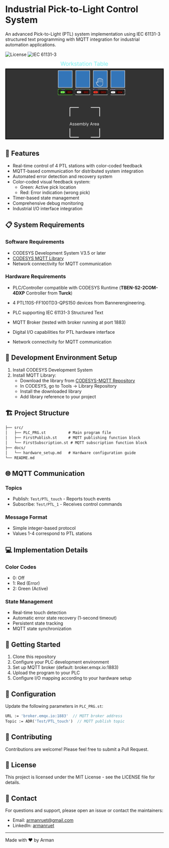 # Industrial Pick-to-Light Control System

An advanced Pick-to-Light (PTL) system implementation using IEC 61131-3 structured text programming with MQTT integration for industrial automation applications.

![License](https://img.shields.io/badge/license-MIT-blue.svg)
![IEC 61131-3](https://img.shields.io/badge/IEC%2061131--3-Structured%20Text-orange)


![alt text](image.png)

## 🚀 Features

- Real-time control of 4 PTL stations with color-coded feedback
- MQTT-based communication for distributed system integration
- Automated error detection and recovery system
- Color-coded visual feedback system:
  - Green: Active pick location
  - Red: Error indication (wrong pick)
- Timer-based state management
- Comprehensive debug monitoring
- Industrial I/O interface integration

## 📋 System Requirements

### Software Requirements
- CODESYS Development System V3.5 or later
- [CODESYS MQTT Library](https://github.com/stefandreyer/CODESYS-MQTT) 
- Network connectivity for MQTT communication

### Hardware Requirements
- PLC/Controller compatible with CODESYS Runtime (**TBEN-S2-2COM-4DXP** Controller from **Turck**)
- 4 PTL110S-FF100TD3-QPS150 devices from Bannerengineering.

- PLC supporting IEC 61131-3 Structured Text
- MQTT Broker (tested with broker running at port 1883)
- Digital I/O capabilities for PTL hardware interface
- Network connectivity for MQTT communication

## 🔧 Development Environment Setup

1. Install CODESYS Development System
2. Install MQTT Library:
   - Download the library from [CODESYS-MQTT Repository](https://github.com/stefandreyer/CODESYS-MQTT)
   - In CODESYS, go to Tools → Library Repository
   - Install the downloaded library
   - Add library reference to your project

## 🏗️ Project Structure

```
├── src/
│   ├── PLC_PRG.st          # Main program file
│   ├── FirstPublish.st     # MQTT publishing function block
│   └── FirstSubscription.st # MQTT subscription function block
├── docs/
│   └── hardware_setup.md   # Hardware configuration guide
└── README.md
```

## 🌐 MQTT Communication

### Topics
- Publish: `Test/PTL_touch` - Reports touch events
- Subscribe: `Test/PTL_1` - Receives control commands

### Message Format
- Simple integer-based protocol
- Values 1-4 correspond to PTL stations

## 💻 Implementation Details

### Color Codes
- 0: Off
- 1: Red (Error)
- 2: Green (Active)

### State Management
- Real-time touch detection
- Automatic error state recovery (1-second timeout)
- Persistent state tracking
- MQTT state synchronization

## 🚀 Getting Started

1. Clone this repository
2. Configure your PLC development environment
3. Set up MQTT broker (default: broker.emqx.io:1883)
4. Upload the program to your PLC
5. Configure I/O mapping according to your hardware setup

## 📝 Configuration

Update the following parameters in `PLC_PRG.st`:

```pascal
URL := 'broker.emqx.io:1883'  // MQTT broker address
Topic := ADR('Test/PTL_touch')  // MQTT publish topic
```

## 🤝 Contributing

Contributions are welcome! Please feel free to submit a Pull Request.

## 📄 License

This project is licensed under the MIT License - see the LICENSE file for details.

## 🔗 Contact
For questions and support, please open an issue or contact the maintainers:
- Email: armanruet@gmail.com
- LinkedIn: [armanruet](https://www.linkedin.com/in/armanruet/)

---
Made with ❤️ by Arman
